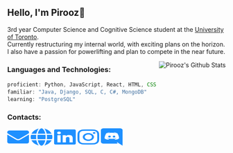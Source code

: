 ## Hello, I'm Pirooz🖤

3rd year Computer Science and Cognitive Science student at the [University of Toronto](https://www.utoronto.ca/).  
Currently restructuring my internal world, with exciting plans on the horizon.  
I also have a passion for powerlifting and plan to compete in the near future.  

<img align='right' src="https://github-readme-stats.vercel.app/api?username=piroozb&theme=algolia&show_icons=true" alt="Pirooz's Github Stats"></img>

### Languages and Technologies:
```javascript 
proficient: Python, JavaScript, React, HTML, CSS
familiar: "Java, Django, SQL, C, C#, MongoDB"
learning: "PostgreSQL"
```

### Contacts:
<a href="mailto:piroozsab@gmail.com" target="blank"><img src="logos/envelope.svg" height="40" width="50"/></a>
<a href="piroozbarkoosaraei.com" target="blank"><img src="logos/globe.svg" height="40" width="50"/></a>
<a href="https://www.linkedin.com/in/pirooz-barkoosaraei/" target="blank"><img src="logos/linkedin.svg" height="40" width="50"/></a>
<a href="https://www.instagram.com/pillscapsules/" target="blank"><img src="logos/instagram.svg" height="40" width="50"/></a>
<a href="https://discord.com/users/242061580970229761" target="blank"><img src="logos/discord.svg" height="40" width="50"/></a>
